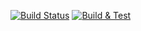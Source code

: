 [![Build Status](https://travis-ci.com/sixerLiu/myvuepress.svg?branch=main)](https://travis-ci.com/sixerLiu/myvuepress)
[![Build & Test](https://dev.azure.com/sixerLiu/Azure%20Pipelines/_apis/build/status/sixerLiu.myvuepress)](https://dev.azure.com/sixerLiu/Azure%20Pipelines/_build/latest?definitionId=2)
